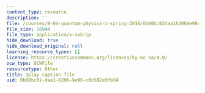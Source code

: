 ```yaml
---
content_type: resource
description: ''
file: /courses/8-04-quantum-physics-i-spring-2016/0b60bc02daa182069e98c0d582e0fb04_XF6FAEi_54I.srt
file_size: 16944
file_type: application/x-subrip
hide_download: true
hide_download_original: null
learning_resource_types: []
license: https://creativecommons.org/licenses/by-nc-sa/4.0/
ocw_type: OCWFile
resourcetype: Other
title: 3play caption file
uid: 0b60bc02-daa1-8206-9e98-c0d582e0fb04
---
```

